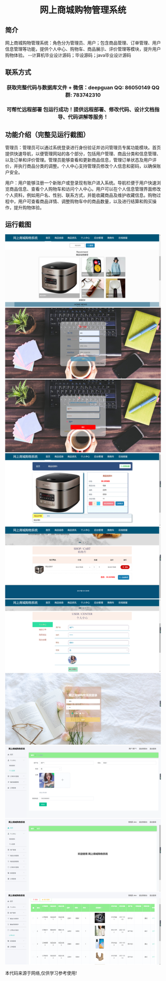 <p><h1 align="center">网上商城购物管理系统</h1></p>

## 简介
网上商城购物管理系统：角色分为管理员、用户；包含商品管理、订单管理、用户信息管理等功能，提供个人中心、购物车、商品展示、评价管理等模块，提升用户购物体验。    --计算机毕业设计源码；毕设源码；java毕业设计源码


## 联系方式
<p><h3 align="center">获取完整代码与数据库文件 + 微信：deepguan QQ: 86050149 QQ群: 783742310</h3></p>
<p><h3 align="center">可帮忙远程部署 包运行成功！提供远程部署、修改代码、设计文档指导、代码讲解等服务！</h3></p>

## 功能介绍（完整见运行截图）
管理员：管理员可以通过系统登录进行身份验证并访问管理员专属功能模块。首页提供快速导航，以便管理网站的各个部分，包括用户管理、商品分类和信息管理、以及订单和评价管理。管理员能够查看和更新商品信息，管理订单状态及用户评价，并执行商品分类的调整。个人中心支持管理员修改个人信息和密码，以确保账户安全。

用户：用户能够注册一个新账户或登录现有账户进入系统。导航栏便于用户快速浏览商品信息、查看个人购物车和访问个人中心。用户可以在个人信息管理界面修改个人资料，例如用户名、性别、联系方式，并能收藏商品及维护收藏信息。购物过程中，用户可查看商品详情、调整购物车中的商品数量，以及进行结算和购买操作，提升购物体验。


## 运行截图
![](imgs/588112-20220703110958682-2055107532.png)
![](imgs/588112-20220703111008108-1254102877.png)
![](imgs/588112-20220703111147548-956338994.png)
![](imgs/588112-20220703111152034-811519181.png)
![](imgs/588112-20220703111156822-1145881948.png)
![](imgs/588112-20220703111201092-1850045616.png)
![](imgs/588112-20220703111210676-1786844782.png)
![](imgs/588112-20220703111215328-1104732317.png)
![](imgs/588112-20220703111219335-1289265030.png)
![](imgs/588112-20220703111223278-1824007188.png)

<p>本代码来源于网络,仅供学习参考使用!</p>
